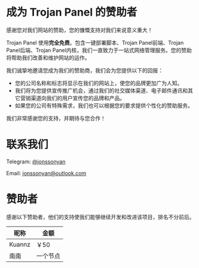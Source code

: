 # 成为 Trojan Panel 的赞助者

感谢您对我们网站的赞助，您的慷慨支持对我们来说意义重大！

Trojan Panel 使用**完全免费**。包含一键部署脚本、Trojan Panel前端、Trojan Panel后端、Trojan Panel内核，我们一直致力于一站式网络管理服务。您的赞助将帮助我们改善和维护网站的运作。

我们诚挚地邀请您成为我们的赞助商，我们会为您提供以下的回报：

- 您的公司名称和标志将显示在我们的网站上，使您的品牌更加广为人知。
- 我们将为您提供宣传推广机会，通过我们的社交媒体渠道、电子邮件通讯和其它营销渠道向我们的用户宣传您的品牌和产品。
- 如果您的公司有特殊需求，我们也可以根据您的要求提供个性化的赞助服务。

我们非常感谢您的支持，并期待与您合作！

# 联系我们

Telegram: [@jonssonyan](https://t.me/jonssonyan)

Email: [jonssonyan@outlook.com](mailto:jonssonyan@outlook.com)

# 赞助者

感谢以下赞助者，他们的支持使我们能够继续开发和改进该项目，排名不分前后。

| 昵称     | 金额   |
|--------|------|
| Kuannz | ￥50  |
| 南南     | 一个节点 |
